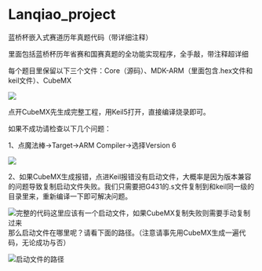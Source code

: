 # Lanqiao_project
蓝桥杯嵌入式赛道历年真题代码（带详细注释）

里面包括蓝桥杯历年省赛和国赛真题的全功能实现程序，全手敲，带注释超详细

每个题目里保留以下三个文件：Core（源码）、MDK-ARM（里面包含.hex文件和keil文件）、CubeMX

![](https://w-1318410331.cos.ap-guangzhou.myqcloud.com/Lanqiao/GIt.png)

点开CubeMX先生成完整工程，用Keil5打开，直接编译烧录即可。



如果不成功请检查以下几个问题：

1、点魔法棒->Target->ARM Compiler->选择Version 6

![](https://w-1318410331.cos.ap-guangzhou.myqcloud.com/Lanqiao/MDK.png)



2、如果CubeMX生成报错，点进Keil报错没有启动文件，大概率是因为版本兼容的问题导致复制启动文件失败。我们只需要把G431的.s文件复制到和keil同一级的目录里来，重新编译一下即可解决问题。

![完整的代码这里应该有一个启动文件，如果CubeMX复制失败则需要手动复制过来](https://w-1318410331.cos.ap-guangzhou.myqcloud.com/Lanqiao/G431.s.png)那么启动文件在哪里呢？请看下面的路径。（注意请事先用CubeMX生成一遍代码，无论成功与否）

![启动文件的路径](https://w-1318410331.cos.ap-guangzhou.myqcloud.com/Lanqiao/path.png)